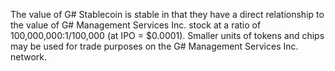  The value of G# Stablecoin is stable in that they have a direct relationship to the value of  G# Management Services Inc. stock at a ratio of 100,000,000:1/100,000 (at IPO = $0.0001). Smaller units of tokens and chips may be used for trade purposes on the G# Management Services Inc. network.